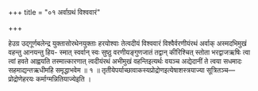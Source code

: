 +++
title = "०१ अर्वाग्रथं विश्ववारं"

+++

हेउग्र उद्गूर्णबलेन्द्र युक्तासोरथेनयुक्ताः हरयोश्वाः तेत्वदीयं विश्ववारं विश्वैर्वरणीयंरथं अर्वाक् अस्मदभिमुखं वहन्तु आनयन्तु हिय- स्मात् स्वर्वान् स्वः सुष्ठु वरणीयङ्गुणजातं तद्वान् कीरिश्चित् स्तोता भरद्वाजऋषिः त्वा त्वां हवते आह्वयति तस्मात्कारणात् त्वदीयंरथं अभीमुखं वहन्तिइत्यर्थः वयञ्च अद्येदानीं ते त्वया सधमादः सहमाद्यन्तऋधीमहि समृद्धाभवेम ॥ १ ॥ तृतीयेपर्याच्छावाकस्यप्रोद्रोणइत्येषाशस्त्रयाज्या सूत्रितञ्च—प्रोद्रोणेहरयः कर्माग्मन्नितियाज्येइति ।